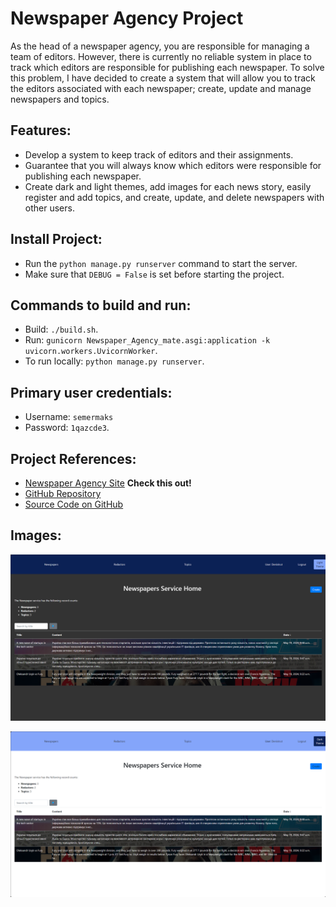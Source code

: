 # Newspaper Agency Project

As the head of a newspaper agency, you are responsible for managing a team of editors. However, there is currently no reliable system in place to track which editors are responsible for publishing each newspaper. To solve this problem, I have decided to create a system that will allow you to track the editors associated with each newspaper; create, update and manage newspapers and topics.

## Features:
- Develop a system to keep track of editors and their assignments.
- Guarantee that you will always know which editors were responsible for publishing each newspaper.
- Create dark and light themes, add images for each news story, easily register and add topics, and create, update, and delete newspapers with other users.

## Install Project:
- Run the `python manage.py runserver` command to start the server.
- Make sure that `DEBUG = False` is set before starting the project.

## Commands to build and run:
- Build: `./build.sh`.
- Run: `gunicorn Newspaper_Agency_mate.asgi:application -k uvicorn.workers.UvicornWorker`.
- To run locally: `python manage.py runserver`.

## Primary user credentials:
- Username: `semermaks`
- Password: `1qazcde3`.

## Project References:
- [Newspaper Agency Site](https://newspaper-agency-mate-hlbp.onrender.com/) **Check this out!**
- [GitHub Repository](https://github.com/semermaks/Newspaper-Agency-mate/tree/develop)
- [Source Code on GitHub](https://github.com/semermaks/Newspaper-Agency-mate.git)

## Images:
![msedge_yn3FyN3U44.png](screenshots/msedge_yn3FyN3U44.png)

![msedge_zwE9ETTLqj.png](screenshots/msedge_zwE9ETTLqj.png)
